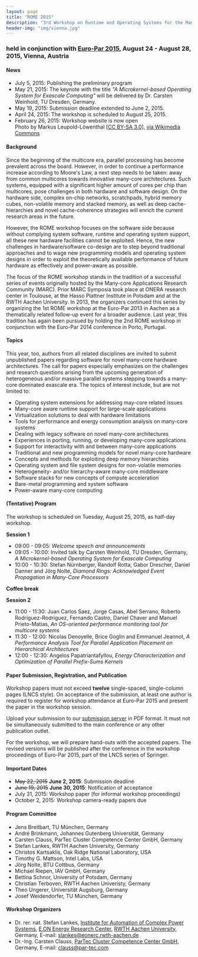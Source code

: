 ```yaml
---
layout: page
title: "ROME 2015"
description: "3rd Workshop on Runtime and Operating Systems for the Many-core Era"
header-img: "img/vienna.jpg"
---
```


### held in conjunction with [Euro-Par 2015](http://www.europar2015.org/ "Euro-Par 2015"), August 24 - August 28, 2015, Vienna, Austria

#### News

* July 5, 2015: Publishing the preliminary program
* May 21, 2015: The keynote with the title *"A Microkernel-based Operating System for Exascale Computing"* will be delivered by Dr. Carsten Weinhold, TU Dresden, Germany.
* May 19, 2015: Submission deadline extended to June 2, 2015.
* April 24, 2015: The workshop is scheduled to August 25, 2015.
* February 26, 2015: Workshop website is now open<br>Photo by Markus Leupold-Löwenthal [[CC BY-SA 3.0](http://creativecommons.org/licenses/by-sa/3.0)], [via Wikimedia Commons](http://commons.wikimedia.org/wiki/File:StateOperaViennaNightBackside.jpg)

#### Background

Since the beginning of the multicore era, parallel processing has become prevalent across the board. However, in order to continue a performance increase according to Moore's Law, a next step needs to be taken: away from common multicores towards innovative many-core architectures. Such systems, equipped with a significant higher amount of cores per chip than multicores, pose challenges in both hardware and software design. On the hardware side, complex on-chip networks, scratchpads, hybrid memory cubes, non-volatile memory and stacked memory, as well as deep cache-hierarchies and novel cache-coherence strategies will enrich the current research areas in the future.

However, the ROME workshop focuses on the software side because without complying system software, runtime and operating system support, all these new hardware facilities cannot be exploited. Hence, the new challenges in hardware/software co-design are to step beyond traditional approaches and to wage new programming models and operating system designs in order to exploit the theoretically available performance of future hardware as effectively and power-aware as possible.

The focus of the ROME workshop stands in the tradition of a successful series of events originally hosted by the Many-core Applications Research Community (MARC). Prior MARC Symposia took place at ONERA research center in Toulouse, at the Hasso Plattner Institute in Potsdam and at the RWTH Aachen University. In 2013, the organizers continued this series by organizing the 1st ROME workshop at the Euro-Par 2013 in Aachen as a thematically related follow-up event for a broader audience. Last year, this tradition has again been pursued by holding the 2nd ROME workshop in conjunction with the Euro-Par 2014 conference in Porto, Portugal.

#### Topics

This year, too, authors from all related disciplines are invited to submit unpublished papers regarding software for novel many-core hardware architectures. The call for papers especially emphasizes on the challenges and research questions arising from the upcoming generation of heterogeneous and/or massive parallel systems stepping towards a many-core dominated exascale era. The topics of interest include, but are not limited to:

* Operating system extensions for addressing may-core related issues
* Many-core aware runtime support for large-scale applications
* Virtualization solutions to deal with hardware limitations
* Tools for performance and energy consumption analysis on many-core systems
* Dealing with legacy software on novel many-core architectures
* Experiences in porting, running, or developing many-core applications
* Support for interactivity with and between many-core applications
* Traditional and new programming models for novel many-core hardware
* Concepts and methods for exploiting deep memory hierarchies
* Operating system and file system designs for non-volatile memories
* Heterogeneity- and/or hierarchy-aware many-core middleware
* Software stacks for new concepts of compute acceleration
* Bare-metal programming and system software
* Power-aware many-core computing


#### (Tentative) Program

The workshop is scheduled on Tuesday, August 25, 2015, as half-day workshop.

**Session 1**

* 09:00 - 09:05: *Welcome speech and announcements*
* 09:05 - 10:00: Invited talk by Carsten Weinhold, TU Dresden, Germany, *A Microkernel-based Operating System for Exascale Computing*
* 10:00 - 10:30: Stefan Nürnberger, Randolf Rotta, Gabor Drescher, Daniel Danner and Jörg Nolte, *Diamond Rings: Acknowledged Event Propagation in Many-Core Processors*

**Coffee break**

**Session 2**

* 11:00 - 11:30: Juan Carlos Saez, Jorge Casas, Abel Serrano, Roberto Rodríguez-Rodríguez, Fernando Castro, Daniel Chaver and Manuel Prieto-Matias, *An OS-oriented performance monitoring tool for multicore systems*
* 11:30 - 12:00: Nicolas Denoyelle, Brice Goglin and Emmanuel Jeannot, *A Performance Analysis Tool for Parallel Application Placement on Hierarchical Architectures*
* 12:00 - 12:30: Angelos Papatriantafyllou, *Energy Characterization and Optimization of Parallel Prefix-Sums Kernels*


#### Paper Submission, Registration, and Publication

Workshop papers must not exceed **twelve** single-spaced, single-column pages (LNCS style). On acceptance of the submission, at least one author is required to register for workshop attendance at Euro-Par 2015 and present the paper in the workshop session.

Upload your submission to our [submission server](http://www.easychair.org/conferences/?conf=europar2015ws "Submission server") in PDF format. It must not be simultaneously submitted to the main conference or any other publication outlet.

For the workshop, we will prepare hand-outs with the accepted papers. The revised versions will be published after the conference in the workshop proceedings of Euro-Par 2015, part of the LNCS series of Springer. 

#### Important Dates

* ~~May 22, 2015~~ **June 2, 2015**: Submission deadline
* ~~June 19, 2015~~ **June 30, 2015**: Notification of acceptance
* July 31, 2015: Workshop paper (for informal workshop proceedings)
* October 2, 2015: Workshop camera-ready papers due

#### Program Committee

* Jens Breitbart, TU M&uuml;nchen, Germany
* André Brinkmann, Johannes Gutenberg Universität, Germany
* Carsten Clauss, ParTec Cluster Competence Center GmbH, Germany
* Stefan Lankes, RWTH Aachen University, Germany
* Christos Kartsaklis, Oak Ridge National Laboratory, USA
* Timothy G. Mattson, Intel Labs, USA
* Jörg Nolte, BTU Cottbus, Germany
* Michael Riepen, IAV GmbH, Germany
* Bettina Schnor, University of Potsdam, Germany
* Christian Terboven, RWTH Aachen Univeristy, Germany
* Theo Ungerer, Universität Augsburg, Germany
* Josef Weidendorfer, TU München, Germany

#### Workshop Organizers

* Dr. rer. nat. Stefan Lankes, [Institute for Automation of Complex Power Systems](http://www.acs.eonerc.rwth-aachen.de/), [E.ON Energy Research Center](http://www.eonerc.rwth-aachen.de/), [RWTH Aachen University](http://www.rwth-aachen.de/), Germany, E-mail: <slankes@eonerc.rwth-aachen.de>
* Dr.-Ing. Carsten Clauss, [ParTec Cluster Competence Center GmbH](http://www.par-tec.com/), Germany, E-mail: <clauss@par-tec.com>
